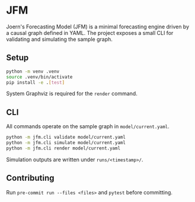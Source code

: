# JFM

Joern's Forecasting Model (JFM) is a minimal forecasting engine driven by a
causal graph defined in YAML. The project exposes a small CLI for validating
and simulating the sample graph.

## Setup

```bash
python -m venv .venv
source .venv/bin/activate
pip install -e .[test]
```

System Graphviz is required for the `render` command.

## CLI

All commands operate on the sample graph in `model/current.yaml`.

```bash
python -m jfm.cli validate model/current.yaml
python -m jfm.cli simulate model/current.yaml
python -m jfm.cli render model/current.yaml
```

Simulation outputs are written under `runs/<timestamp>/`.

## Contributing

Run `pre-commit run --files <files>` and `pytest` before committing.

